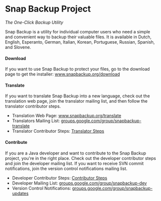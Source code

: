 Snap Backup Project
===================

*The One-Click Backup Utility*

Snap Backup is a utility for individual computer users who need a simple and convenient way to backup their valuable files.  It is available in Dutch, English, Esperanto, German, Italian, Korean, Portuguese, Russian, Spanish, and Slovene.

#### Download
If you want to use Snap Backup to protect your files, go to the download page to get the installer:
www.snapbackup.org/download

#### Translate
If you want to translate Snap Backup into a new language, check out the translation web page, join the translator mailing list, and then follow the translator contributor steps.

   * Translation Web Page:  www.snapbackup.org/translate
   * Translators Mailing List:  [groups.google.com/group/snapbackup-translate](https://groups.google.com/group/snapbackup-translate)
   * Translator Contributor Steps: [Translator Steps](https://github.com/snap-backup/snapbackup/wiki/Translator-Steps)

#### Contribute
If you are a Java developer and want to contribute to the Snap Backup project, you're in the right place. Check out the developer contributor steps and join the developer mailing list. If you want to receive SVN commit notifications, join the version control notifications mailing list.

   * Developer Contributor Steps: [Contributor Steps](https://github.com/snap-backup/snapbackup/wiki/Contributor-Steps)
   * Developer Mailing List: [groups.google.com/group/snapbackup-dev](https://groups.google.com/group/snapbackup-dev)
   * Version Control Notifications: [groups.google.com/group/snapbackup-updates](https://groups.google.com/group/snapbackup-updates)

